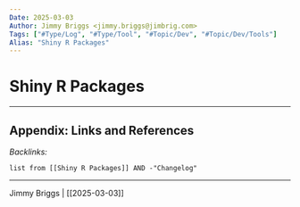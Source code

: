 ```yaml
---
Date: 2025-03-03
Author: Jimmy Briggs <jimmy.briggs@jimbrig.com>
Tags: ["#Type/Log", "#Type/Tool", "#Topic/Dev", "#Topic/Dev/Tools"]
Alias: "Shiny R Packages"
---
```


# Shiny R Packages

***

## Appendix: Links and References



*Backlinks:*

```dataview
list from [[Shiny R Packages]] AND -"Changelog"
```

***

Jimmy Briggs | [[2025-03-03]]
